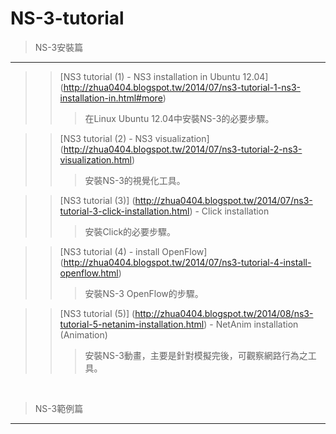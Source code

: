 NS-3-tutorial
=============

> NS-3安裝篇
----------
> > [NS3 tutorial (1) - NS3 installation in Ubuntu 12.04] (http://zhua0404.blogspot.tw/2014/07/ns3-tutorial-1-ns3-installation-in.html#more) <br />
> > > 在Linux Ubuntu 12.04中安裝NS-3的必要步驟。<br />

> > [NS3 tutorial (2) - NS3 visualization] (http://zhua0404.blogspot.tw/2014/07/ns3-tutorial-2-ns3-visualization.html) <br />
> > > 安裝NS-3的視覺化工具。<br />

> > [NS3 tutorial (3)] (http://zhua0404.blogspot.tw/2014/07/ns3-tutorial-3-click-installation.html) - Click installation <br />
> > > 安裝Click的必要步驟。<br />

> > [NS3 tutorial (4) - install OpenFlow] (http://zhua0404.blogspot.tw/2014/07/ns3-tutorial-4-install-openflow.html) <br />
> > > 安裝NS-3 OpenFlow的步驟。<br />

> > [NS3 tutorial (5)] (http://zhua0404.blogspot.tw/2014/08/ns3-tutorial-5-netanim-installation.html) - NetAnim installation (Animation) <br />
> > > 安裝NS-3動畫，主要是針對模擬完後，可觀察網路行為之工具。<br />

<br />

> NS-3範例篇
-------------
> > 
> > 
> > 
